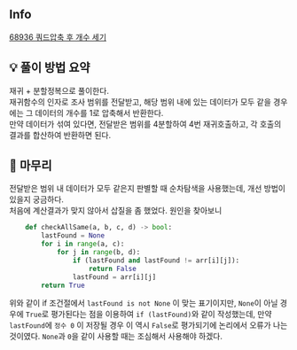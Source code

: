 ## Info
[68936 쿼드압축 후 개수 세기](https://school.programmers.co.kr/learn/courses/30/lessons/68936)

## 💡 풀이 방법 요약
재귀 + 분할정복으로 풀이한다.  
재귀함수의 인자로 조사 범위를 전달받고, 해당 범위 내에 있는 데이터가 모두 같을 경우에는 그 데이터의 개수를 1로 압축해서 반환한다.  
만약 데이터가 섞여 있다면, 전달받은 범위를 4분할하여 4번 재귀호출하고, 각 호출의 결과를 합산하여 반환하면 된다.

## 🙂 마무리
전달받은 범위 내 데이터가 모두 같은지 판별할 때 순차탐색을 사용했는데, 개선 방법이 있을지 궁금하다.  
처음에 계산결과가 맞지 않아서 삽질을 좀 했었다. 원인을 찾아보니  
```python
    def checkAllSame(a, b, c, d) -> bool:
        lastFound = None
        for i in range(a, c):
            for j in range(b, d):
                if (lastFound and lastFound != arr[i][j]):
                    return False
                lastFound = arr[i][j]
        return True
```
위와 같이 if 조건절에서 `lastFound is not None` 이 맞는 표기이지만, `None`이 아닐 경우에 `True`로 평가된다는 점을 이용하여 `if (lastFound)`와 같이 작성했는데, 만약 `lastFound`에 `정수 0` 이 저장될 경우 이 역시 `False`로 평가되기에 논리에서 오류가 나는 것이였다. `None`과 `0`을 같이 사용할 때는 조심해서 사용해야 하겠다.
